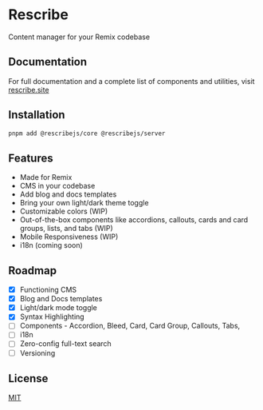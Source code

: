 # Rescribe

Content manager for your Remix codebase

## Documentation

For full documentation and a complete list of components and utilities, visit [rescribe.site](https://rescribe.site)

## Installation

```bash
pnpm add @rescribejs/core @rescribejs/server
```

## Features

-   Made for Remix
-   CMS in your codebase
-   Add blog and docs templates
-   Bring your own light/dark theme toggle
-   Customizable colors (WIP)
-   Out-of-the-box components like accordions, callouts, cards and card groups, lists, and tabs (WIP)
-   Mobile Responsiveness (WIP)
-   i18n (coming soon)

## Roadmap

-   [x] Functioning CMS
-   [x] Blog and Docs templates
-   [x] Light/dark mode toggle
-   [x] Syntax Highlighting
-   [ ] Components - Accordion, Bleed, Card, Card Group, Callouts, Tabs,
-   [ ] i18n
-   [ ] Zero-config full-text search
-   [ ] Versioning

## License

[MIT](https://choosealicense.com/licenses/mit/)
